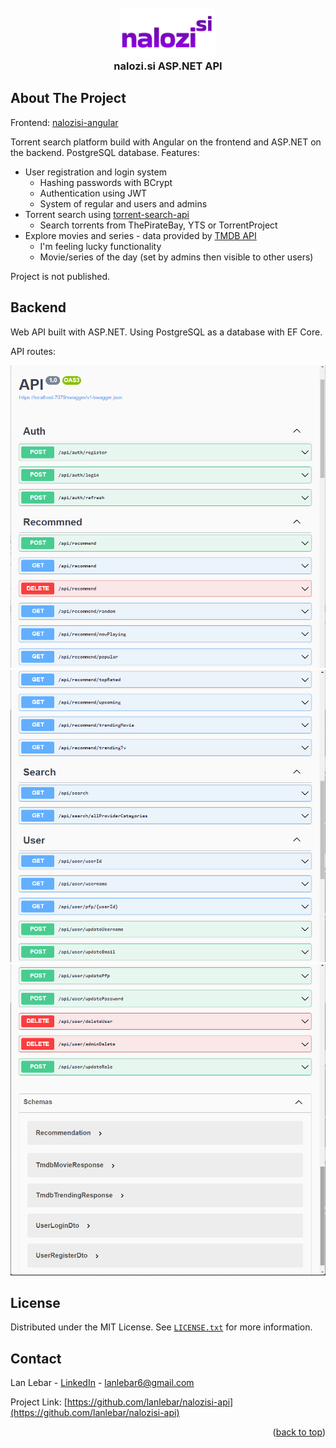 <div id="readme-top"></div>
<br />
<div align="center">
  <a href="https://github.com/othneildrew/Best-README-Template">
    <img src="images/logo.png" alt="Logo" height="80">
  </a>
  <h3 align="center" style="margin-top:0;">nalozi.si ASP.NET API</h3>

</div>



<!-- ABOUT THE PROJECT -->
## About The Project

Frontend: [nalozisi-angular](https://github.com/lanlebar/nalozisi-api)

Torrent search platform build with Angular on the frontend and ASP.NET on the backend. PostgreSQL database.
Features:
-  User registration and login system
    -  Hashing passwords with BCrypt
    - Authentication using JWT
    - System of regular and users and admins
- Torrent search using [torrent-search-api](https://www.npmjs.com/package/torrent-search-api)
    - Search torrents from ThePirateBay, YTS or TorrentProject
- Explore movies and series - data provided by [TMDB API](https://www.themoviedb.org/)
    - I'm feeling lucky functionality
    - Movie/series of the day (set by admins then visible to other users)

Project is not published.

## Backend

Web API built with ASP.NET. Using PostgreSQL as a database with EF Core.

API routes:

![API routes 1](images/routes1.png)
![API routes 2](images/routes2.png)
![API routes 3](images/routes3.png)


## License

Distributed under the MIT License. See [`LICENSE.txt`](LICENSE.txt) for more information.

## Contact

Lan Lebar - [LinkedIn](https://www.linkedin.com/in/lan-lebar) - lanlebar6@gmail.com

Project Link: [https://github.com/lanlebar/nalozisi-api](https://github.com/lanlebar/nalozisi-api)

<p align="right">(<a href="#readme-top">back to top</a>)</p>

